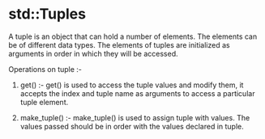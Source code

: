 # std::Tuples
A tuple is an object that can hold a number of elements. The elements can be of different data types. The elements of tuples are initialized as arguments in order in which they will be accessed. 

Operations on tuple :- 
1. get() :- get() is used to access the tuple values and modify them, it accepts the index and tuple name as arguments to access a particular tuple element. 

2. make_tuple() :- make_tuple() is used to assign tuple with values. The values passed should be in order with the values declared in tuple. 